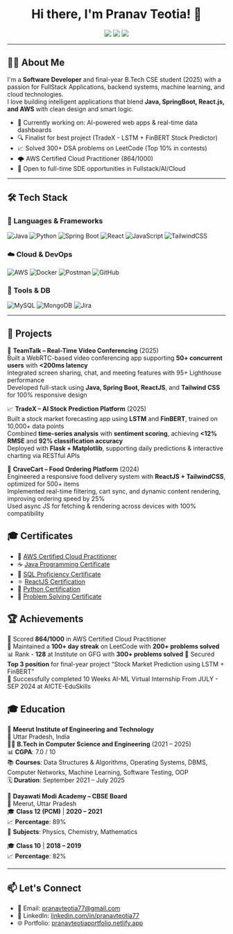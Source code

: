 <h1 align="center">Hi there, I'm Pranav Teotia! 👋</h1>

<p align="center">
  <a href="https://www.linkedin.com/in/pranavteotia77/"><img src="https://img.shields.io/badge/LinkedIn-Pranav%20Teotia-blue?logo=linkedin" /></a>
  <a href="mailto:pranavteotia77@gmail.com"><img src="https://img.shields.io/badge/Email-pranavteotia77@gmail.com-red?logo=gmail" /></a>
  <a href="https://pranavteotiaportfolio.netlify.app/"><img src="https://img.shields.io/badge/Portfolio-Visit-green?logo=firefox" /></a>
<!--   <a href="https://pranavteotiaportfolio.netlify.app/"><img src="https://img.shields.io/badge/Whatsapp-Visit-green?logo=Whatsapp" /></a>
 -->
</p>

---

## 🧑‍💻 About Me

I'm a **Software Developer** and final-year B.Tech CSE student (2025) with a passion for FullStack Applications, backend systems, machine learning, and cloud technologies.  
I love building intelligent applications that blend **Java, SpringBoot, React.js, and AWS** with clean design and smart logic.

- 🔭 Currently working on: AI-powered web apps & real-time data dashboards
- 🔍 Finalist for best project (TradeX - LSTM + FinBERT Stock Predictor)
- 📈 Solved 300+ DSA problems on LeetCode (Top 10% in contests)
- 🌩 AWS Certified Cloud Practitioner (864/1000)
- 💬 Open to full-time SDE opportunities in Fullstack/AI/Cloud

---

## 🛠️ Tech Stack

### 🚀 Languages & Frameworks
![Java](https://img.shields.io/badge/Java-%23ED8B00.svg?logo=openjdk&logoColor=white)
![Python](https://img.shields.io/badge/Python-%2314354C.svg?logo=python&logoColor=white)
![Spring Boot](https://img.shields.io/badge/SpringBoot-6DB33F?logo=springboot&logoColor=white)
![React](https://img.shields.io/badge/React-%2320232a.svg?logo=react&logoColor=%2361DAFB)
![JavaScript](https://img.shields.io/badge/JavaScript-F7DF1E?logo=javascript&logoColor=black)
![TailwindCSS](https://img.shields.io/badge/TailwindCSS-06B6D4?logo=tailwindcss&logoColor=white)

### ☁️ Cloud & DevOps
![AWS](https://img.shields.io/badge/AWS-232F3E?logo=amazon-aws&logoColor=white)
![Docker](https://img.shields.io/badge/Docker-2496ED?logo=docker&logoColor=white)
![Postman](https://img.shields.io/badge/Postman-FF6C37?logo=postman&logoColor=white)
![GitHub](https://img.shields.io/badge/GitHub-181717?logo=github&logoColor=white)

### 🧠 Tools & DB
![MySQL](https://img.shields.io/badge/MySQL-4479A1?logo=mysql&logoColor=white)
![MongoDB](https://img.shields.io/badge/MongoDB-4EA94B?logo=mongodb&logoColor=white)
![Jira](https://img.shields.io/badge/Jira-0052CC?logo=jira&logoColor=white)

---
## 🧪 Projects

🎥 **TeamTalk – Real-Time Video Conferencing** (2025)  
Built a WebRTC-based video conferencing app supporting **50+ concurrent users** with **<200ms latency**  
Integrated screen sharing, chat, and meeting features with 95+ Lighthouse performance  
Developed full-stack using **Java, Spring Boot, ReactJS**, and **Tailwind CSS** for 100% responsive design  

📈 **TradeX – AI Stock Prediction Platform** (2025)  
Built a stock market forecasting app using **LSTM** and **FinBERT**, trained on 10,000+ data points  
Combined **time-series analysis** with **sentiment scoring**, achieving **<12% RMSE** and **92% classification accuracy**  
Deployed with **Flask + Matplotlib**, supporting daily predictions & interactive charting via RESTful APIs  

🍔 **CraveCart – Food Ordering Platform** (2024)  
Engineered a responsive food delivery system with **ReactJS + TailwindCSS**, optimized for 500+ items  
Implemented real-time filtering, cart sync, and dynamic content rendering, improving ordering speed by 25%  
Used async JS for fetching & rendering across devices with 100% compatibility  


## 🎓 Certificates

- 🏅 [AWS Certified Cloud Practitioner](https://drive.google.com/file/d/1-VY0ZyJv2k1UMdJiE-A1zl63yeZY0sPI/view)
- ☕ [Java Programming Certificate](https://www.hackerrank.com/certificates/f435610c3dab)
- 💾 [SQL Proficiency Certificate](https://www.hackerrank.com/certificates/100e2f658093)
- ⚛️ [ReactJS Certification](https://www.hackerrank.com/certificates/bc32d71b2906)
- 🐍 [Python Certification](https://www.hackerrank.com/certificates/4bb9ecb28f4f)
- 🧠 [Problem Solving Certificate](https://www.hackerrank.com/certificates/cd6482d8c331)

## 🏆 Achievements

🎯 Scored **864/1000** in AWS Certified Cloud Practitioner  
💪 Maintained a **100+ day streak** on LeetCode with **200+ problems solved**  
📊 Rank - **128** at Institute on GFG  with **300+ problems solved**
🥉 Secured **Top 3 position** for final-year project “Stock Market Prediction using LSTM + FinBERT”  
🚀 Successfully completed 10 Weeks AI-ML Virtual Internship From JULY - SEP 2024 at AICTE-EduSkills 


## 🎓 Education

🏫 **Meerut Institute of Engineering and Technology**  
📍 Uttar Pradesh, India  
🧑‍🎓 **B.Tech in Computer Science and Engineering** (2021 – 2025)  
📊 **CGPA**: 7.0 / 10  
📚 **Courses**: Data Structures & Algorithms, Operating Systems, DBMS, Computer Networks, Machine Learning, Software Testing, OOP  
🗓️ **Duration**: September 2021 – July 2025

🏫 **Dayawati Modi Academy – CBSE Board**  
📍 Meerut, Uttar Pradesh  
🎓 **Class 12 (PCM)** | **2020 – 2021**  
📈 **Percentage**: 89%  
📘 **Subjects**: Physics, Chemistry, Mathematics

🎓 **Class 10** | **2018 – 2019**  
📈 **Percentage**: 82%

---

## 📫 Let's Connect
- 📧 Email: [pranavteotia77@gmail.com](mailto:pranavteotia77@gmail.com)
- 💼 LinkedIn: [linkedin.com/in/pranavteotia77](https://www.linkedin.com/in/pranavteotia77)
- 🌐 Portfolio: [pranavteotiaportfolio.netlify.app](https://pranavteotiaportfolio.netlify.app)

